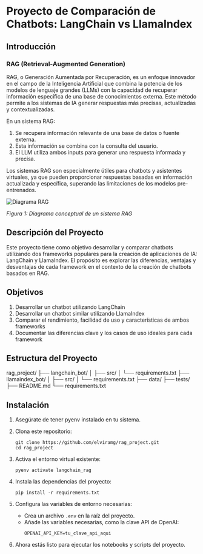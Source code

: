 # Proyecto de Comparación de Chatbots: LangChain vs LlamaIndex

## Introducción 

### RAG (Retrieval-Augmented Generation)

RAG, o Generación Aumentada por Recuperación, es un enfoque innovador en el campo de la Inteligencia Artificial que combina la potencia de los modelos de lenguaje grandes (LLMs) con la capacidad de recuperar información específica de una base de conocimientos externa. Este método permite a los sistemas de IA generar respuestas más precisas, actualizadas y contextualizadas.

En un sistema RAG:
1. Se recupera información relevante de una base de datos o fuente externa.
2. Esta información se combina con la consulta del usuario.
3. El LLM utiliza ambos inputs para generar una respuesta informada y precisa.

Los sistemas RAG son especialmente útiles para chatbots y asistentes virtuales, ya que pueden proporcionar respuestas basadas en información actualizada y específica, superando las limitaciones de los modelos pre-entrenados.

![Diagrama RAG](https://miro.medium.com/v2/resize:fit:1400/format:webp/1*DZwcPDr0z3QghwxG_H7qnQ.png)

*Figura 1: Diagrama conceptual de un sistema RAG*

## Descripción del Proyecto

Este proyecto tiene como objetivo desarrollar y comparar chatbots utilizando dos frameworks populares para la creación de aplicaciones de IA: LangChain y LlamaIndex. El propósito es explorar las diferencias, ventajas y desventajas de cada framework en el contexto de la creación de chatbots basados en RAG.

## Objetivos

1. Desarrollar un chatbot utilizando LangChain
2. Desarrollar un chatbot similar utilizando LlamaIndex
3. Comparar el rendimiento, facilidad de uso y características de ambos frameworks
4. Documentar las diferencias clave y los casos de uso ideales para cada framework

## Estructura del Proyecto
rag_project/
├── langchain_bot/
│ ├── src/
│ └── requirements.txt
├── llamaindex_bot/
│ ├── src/
│ └── requirements.txt
├── data/
├── tests/
├── README.md
└── requirements.txt

## Instalación

1. Asegúrate de tener pyenv instalado en tu sistema.

2. Clona este repositorio:
   ```
   git clone https://github.com/elviramg/rag_project.git
   cd rag_project
   ```

3. Activa el entorno virtual existente:
   ```
   pyenv activate langchain_rag
   ```

4. Instala las dependencias del proyecto:
   ```
   pip install -r requirements.txt
   ```

5. Configura las variables de entorno necesarias:
   - Crea un archivo `.env` en la raíz del proyecto.
   - Añade las variables necesarias, como la clave API de OpenAI:
     ```
     OPENAI_API_KEY=tu_clave_api_aqui
     ```

6. Ahora estás listo para ejecutar los notebooks y scripts del proyecto.
